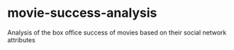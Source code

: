 # movie-success-analysis
Analysis of the box office success of movies based on their social network attributes
